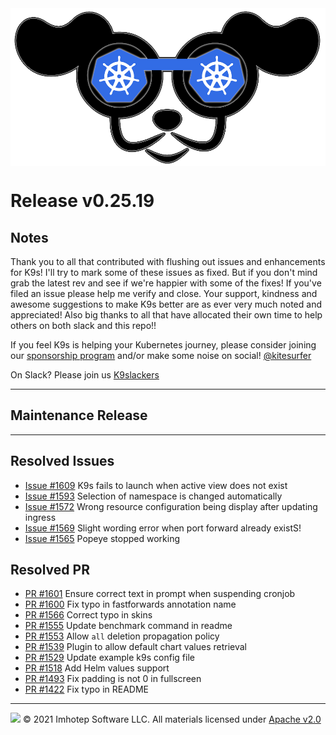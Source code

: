 <img src="https://raw.githubusercontent.com/derailed/k9s/master/assets/k9s.png" align="center" width="800" height="auto"/>

# Release v0.25.19

## Notes

Thank you to all that contributed with flushing out issues and enhancements for K9s! I'll try to mark some of these issues as fixed. But if you don't mind grab the latest rev and see if we're happier with some of the fixes! If you've filed an issue please help me verify and close. Your support, kindness and awesome suggestions to make K9s better are as ever very much noted and appreciated! Also big thanks to all that have allocated their own time to help others on both slack and this repo!!

If you feel K9s is helping your Kubernetes journey, please consider joining our [sponsorship program](https://github.com/sponsors/derailed) and/or make some noise on social! [@kitesurfer](https://twitter.com/kitesurfer)

On Slack? Please join us [K9slackers](https://join.slack.com/t/k9sers/shared_invite/enQtOTA5MDEyNzI5MTU0LWQ1ZGI3MzliYzZhZWEyNzYxYzA3NjE0YTk1YmFmNzViZjIyNzhkZGI0MmJjYzhlNjdlMGJhYzE2ZGU1NjkyNTM)

---

## Maintenance Release

---

## Resolved Issues

* [Issue #1609](https://github.com/zloom/k9s/issues/1609) K9s fails to launch when active view does not exist
* [Issue #1593](https://github.com/zloom/k9s/issues/1593) Selection of namespace is changed automatically
* [Issue #1572](https://github.com/zloom/k9s/issues/1572) Wrong resource configuration being display after updating ingress
* [Issue #1569](https://github.com/zloom/k9s/issues/1569) Slight wording error when port forward already existS!
* [Issue #1565](https://github.com/zloom/k9s/issues/1565) Popeye stopped working

## Resolved PR

* [PR #1601](https://github.com/zloom/k9s/pull/1601) Ensure correct text in prompt when suspending cronjob
* [PR #1600](https://github.com/zloom/k9s/pull/1600) Fix typo in fastforwards annotation name
* [PR #1566](https://github.com/zloom/k9s/pull/1566) Correct typo in skins
* [PR #1555](https://github.com/zloom/k9s/pull/1555) Update benchmark command in readme
* [PR #1553](https://github.com/zloom/k9s/pull/1553) Allow `all` deletion propagation policy
* [PR #1539](https://github.com/zloom/k9s/pull/1539) Plugin to allow default chart values retrieval
* [PR #1529](https://github.com/zloom/k9s/pull/1529) Update example k9s config file
* [PR #1518](https://github.com/zloom/k9s/pull/1518) Add Helm values support
* [PR #1493](https://github.com/zloom/k9s/pull/1493) Fix padding is not 0 in fullscreen
* [PR #1422](https://github.com/zloom/k9s/pull/1422) Fix typo in README

---

<img src="https://raw.githubusercontent.com/derailed/k9s/master/assets/imhotep_logo.png" width="32" height="auto"/> © 2021 Imhotep Software LLC. All materials licensed under [Apache v2.0](http://www.apache.org/licenses/LICENSE-2.0)
